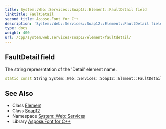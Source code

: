 ```yaml
---
title: System::Web::Services::Soap12::Element::FaultDetail field
linktitle: FaultDetail
second_title: Aspose.Font for C++
description: 'System::Web::Services::Soap12::Element::FaultDetail field. The string representation of the ''Detail'' element name in C++.'
type: docs
weight: 400
url: /cpp/system.web.services/soap12/element/faultdetail/
---
```

## FaultDetail field


The string representation of the 'Detail' element name.

```cpp
static const String System::Web::Services::Soap12::Element::FaultDetail
```

## See Also

* Class [Element](../)
* Class [Soap12](../../)
* Namespace [System::Web::Services](../../../)
* Library [Aspose.Font for C++](../../../../)
